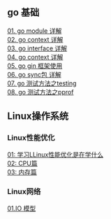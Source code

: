 ## go 基础

[01. go module 详解](go/blog/A01-go-module.md)\
[02. go context 详解](go/blog/A02-go-context.md)\
[03. go interface 详解](go/blog/A03-go-interface.md)\
[04. go context 详解](go/blog/A04-go-reflect.md)\
[05. go gin 框架使用](go/blog/A05-go-gin.md)\
[06. go sync包 详解](go/blog/A06-go-sync.md)\
[07. go 测试方法之testing](go/blog/A07-go-testing.md)\
[08. go 测试方法之pprof](go/blog/A08-go-pprof.md)


## Linux操作系统

### Linux性能优化

[01: 学习LLinux性能优化是在学什么](linux/performance/01-学Linux性能优化是在学什么？.md)\
[02: CPU篇](linux/performance/02-cpu性能篇.md)\
[03: 内存篇](linux/performance/03-内存性能篇.md)

### Linux网络

[01.IO 模型](go/blog/C01-IO.md)